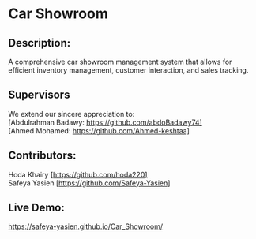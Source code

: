 # Car Showroom

## Description:<br>

A comprehensive car showroom management system that allows for efficient inventory management, customer interaction, and sales tracking.
<br>

## Supervisors

We extend our sincere appreciation to:<br>
[Abdulrahman Badawy: https://github.com/abdoBadawy74]
<br>
[Ahmed Mohamed: https://github.com/Ahmed-keshtaa]
<br>

## Contributors:<br>

Hoda Khairy [https://github.com/hoda220]<br>
Safeya Yasien [https://github.com/Safeya-Yasien]<br>

## Live Demo:

https://safeya-yasien.github.io/Car_Showroom/
